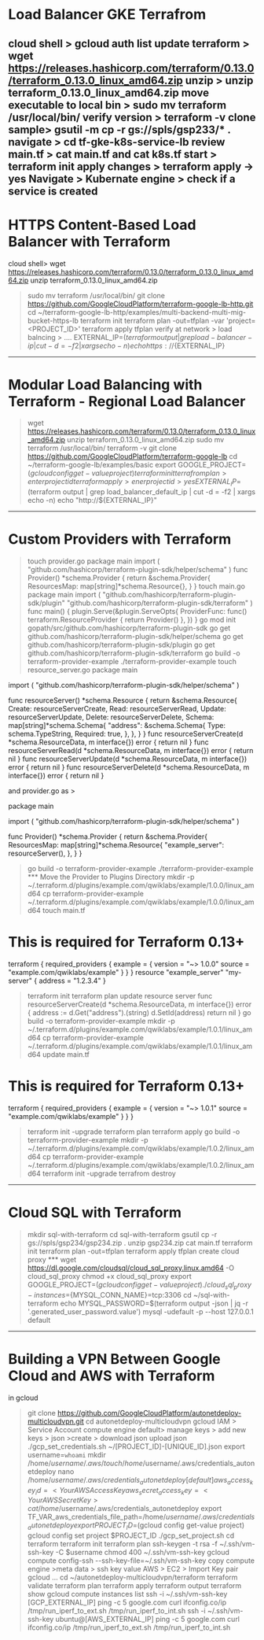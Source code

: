 # Load Balancer GKE Terrafrom
cloud shell > gcloud auth list
update terraform > wget https://releases.hashicorp.com/terraform/0.13.0/terraform_0.13.0_linux_amd64.zip
unzip > unzip terraform_0.13.0_linux_amd64.zip 
move executable to local bin > sudo mv terraform /usr/local/bin/
verify version > terraform -v
clone sample> gsutil -m cp -r gs://spls/gsp233/* .
navigate > cd tf-gke-k8s-service-lb
review main.tf > cat main.tf and cat k8s.tf
start > terraform init
apply changes > terraform apply -> yes
Navigate > Kubernate engine > check if a service is created
-----------------------------------------------------------
# HTTPS Content-Based Load Balancer with Terraform
cloud shell> wget https://releases.hashicorp.com/terraform/0.13.0/terraform_0.13.0_linux_amd64.zip
unzip terraform_0.13.0_linux_amd64.zip
> sudo mv terraform /usr/local/bin/
> git clone https://github.com/GoogleCloudPlatform/terraform-google-lb-http.git
> cd ~/terraform-google-lb-http/examples/multi-backend-multi-mig-bucket-https-lb
> terraform init
> terraform plan -out=tfplan -var 'project=<PROJECT_ID>'
> terraform apply tfplan
> verify at network > load balncing > ....
> EXTERNAL_IP=$(terraform output | grep load-balancer-ip | cut -d = -f2 | xargs echo -n)
> echo https://${EXTERNAL_IP}
-------------------------------------------------------------------
# Modular Load Balancing with Terraform - Regional Load Balancer
>wget https://releases.hashicorp.com/terraform/0.13.0/terraform_0.13.0_linux_amd64.zip
>unzip terraform_0.13.0_linux_amd64.zip 
>sudo mv terraform /usr/local/bin/
>terraform -v
>git clone https://github.com/GoogleCloudPlatform/terraform-google-lb
cd ~/terraform-google-lb/examples/basic
> export GOOGLE_PROJECT=$(gcloud config get-value project)
> terraform init
> terrafrom plan > enter project id
> terraform apply > ener project id > yes
> EXTERNAL_IP=$(terraform output | grep load_balancer_default_ip | cut -d = -f2 | xargs echo -n)
> echo "http://${EXTERNAL_IP}"
------------------------------------------------------------------------
# Custom Providers with Terraform
> touch provider.go
package main
import (
        "github.com/hashicorp/terraform-plugin-sdk/helper/schema"
)
func Provider() *schema.Provider {
        return &schema.Provider{
                ResourcesMap: map[string]*schema.Resource{},
        }
}
> touch main.go
package main
import (
        "github.com/hashicorp/terraform-plugin-sdk/plugin"
        "github.com/hashicorp/terraform-plugin-sdk/terraform"
)
func main() {
        plugin.Serve(&plugin.ServeOpts{
                ProviderFunc: func() terraform.ResourceProvider {
                        return Provider()
                },
        })
}
> go mod init gopath/src/github.com/hashicorp/terraform-plugin-sdk
> go get github.com/hashicorp/terraform-plugin-sdk/helper/schema
go get github.com/hashicorp/terraform-plugin-sdk/plugin
go get github.com/hashicorp/terraform-plugin-sdk/terraform
> go build -o terraform-provider-example
> ./terraform-provider-example
> touch resource_server.go
package main

import (
	"github.com/hashicorp/terraform-plugin-sdk/helper/schema"
)

func resourceServer() *schema.Resource {
	return &schema.Resource{
		Create: resourceServerCreate,
		Read:   resourceServerRead,
		Update: resourceServerUpdate,
		Delete: resourceServerDelete,
		Schema: map[string]*schema.Schema{
			"address": &schema.Schema{
				Type:     schema.TypeString,
				Required: true,
			},
		},
	}
}
func resourceServerCreate(d *schema.ResourceData, m interface{}) error {
	return nil
}
func resourceServerRead(d *schema.ResourceData, m interface{}) error {
	return nil
}
func resourceServerUpdate(d *schema.ResourceData, m interface{}) error {
	return nil
}
func resourceServerDelete(d *schema.ResourceData, m interface{}) error {
	return nil
}

and provider.go as >

package main

import (
	"github.com/hashicorp/terraform-plugin-sdk/helper/schema"
)

func Provider() *schema.Provider {
	return &schema.Provider{
		ResourcesMap: map[string]*schema.Resource{
			"example_server": resourceServer(),
		},
	}
}

> go build -o terraform-provider-example
> ./terraform-provider-example
*** Move the Provider to Plugins Directory
> mkdir -p ~/.terraform.d/plugins/example.com/qwiklabs/example/1.0.0/linux_amd64
> cp terraform-provider-example ~/.terraform.d/plugins/example.com/qwiklabs/example/1.0.0/linux_amd64
> touch main.tf
# This is required for Terraform 0.13+
terraform {
  required_providers {
    example = {
      version = "~> 1.0.0"
      source  = "example.com/qwiklabs/example"
    }
  }
}
resource "example_server" "my-server" {
    address = "1.2.3.4"
}
> terraform init
> terraform plan
> update resource server
func resourceServerCreate(d *schema.ResourceData, m interface{}) error {
        address := d.Get("address").(string)
        d.SetId(address)
        return nil
}
> go build -o terraform-provider-example
> mkdir -p ~/.terraform.d/plugins/example.com/qwiklabs/example/1.0.1/linux_amd64
cp terraform-provider-example ~/.terraform.d/plugins/example.com/qwiklabs/example/1.0.1/linux_amd64
> update main.tf
# This is required for Terraform 0.13+
terraform {
  required_providers {
    example = {
      version = "~> 1.0.1"
      source  = "example.com/qwiklabs/example"
    }
  }
}
> terraform init -upgrade
> terraform plan
> terraform apply
> go build -o terraform-provider-example
> mkdir -p ~/.terraform.d/plugins/example.com/qwiklabs/example/1.0.2/linux_amd64
cp terraform-provider-example ~/.terraform.d/plugins/example.com/qwiklabs/example/1.0.2/linux_amd64
> terraform init -upgrade
> terrafrom destroy
--------------------------------------------------
# Cloud SQL with Terraform
> mkdir sql-with-terraform
cd sql-with-terraform
gsutil cp -r gs://spls/gsp234/gsp234.zip .
> unzip gsp234.zip
> cat main.tf
> terraform init
> terraform plan -out=tfplan
> terraform apply tfplan
 create cloud proxy ***
> wget https://dl.google.com/cloudsql/cloud_sql_proxy.linux.amd64 -O cloud_sql_proxy
> chmod +x cloud_sql_proxy
> export GOOGLE_PROJECT=$(gcloud config get-value project)
> ./cloud_sql_proxy -instances=${MYSQL_CONN_NAME}=tcp:3306
> cd ~/sql-with-terraform
> echo MYSQL_PASSWORD=$(terraform output -json | jq -r '.generated_user_password.value')
> mysql -udefault -p --host 127.0.0.1 default
---------------------------------------------------
# Building a VPN Between Google Cloud and AWS with Terraform 
in gcloud
> git clone https://github.com/GoogleCloudPlatform/autonetdeploy-multicloudvpn.git
> cd autonetdeploy-multicloudvpn
> gcloud IAM > Service Account
> compute engine default> manage keys > add new keys > json >create > download json
> upload json
> ./gcp_set_credentials.sh ~/[PROJECT_ID]-[UNIQUE_ID].json
> export username=`whoami`
mkdir /home/$username/.aws/
touch /home/$username/.aws/credentials_autonetdeploy
>nano /home/$username/.aws/credentials_autonetdeploy
>[default]
>aws_access_key_id=<Your AWS Access Key
> aws_secret_access_key=<Your AWS Secret Key>
>  cat /home/$username/.aws/credentials_autonetdeploy
> export TF_VAR_aws_credentials_file_path=/home/$username/.aws/credentials_autonetdeploy
> export PROJECT_ID=$(gcloud config get-value project)
gcloud config set project $PROJECT_ID
> ./gcp_set_project.sh
> cd terraform
terraform init
> terraform plan
> ssh-keygen -t rsa -f ~/.ssh/vm-ssh-key -C $username
> chmod 400 ~/.ssh/vm-ssh-key
> gcloud compute config-ssh --ssh-key-file=~/.ssh/vm-ssh-key
> copy compute engine >meta data > ssh key value
> AWS > EC2 > Import Key pair
> gcloud ...
  cd ~/autonetdeploy-multicloudvpn/terraform
  >terraform validate
  >terraform plan
  > terraform apply
  > terraform output
  > terraform show
  > gcloud compute instances list
  > ssh -i ~/.ssh/vm-ssh-key [GCP_EXTERNAL_IP]
  > ping -c 5 google.com
curl ifconfig.co/ip
  > /tmp/run_iperf_to_ext.sh
  > /tmp/run_iperf_to_int.sh
  >ssh -i ~/.ssh/vm-ssh-key ubuntu@[AWS_EXTERNAL_IP]
  >ping -c 5 google.com
curl ifconfig.co/ip
  >/tmp/run_iperf_to_ext.sh
  >/tmp/run_iperf_to_int.sh
